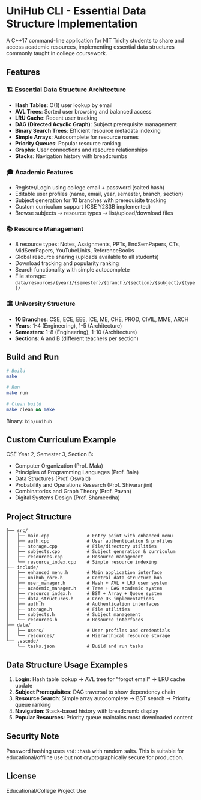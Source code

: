 # UniHub CLI - Essential Data Structure Implementation

A C++17 command-line application for NIT Trichy students to share and access academic resources, implementing essential data structures commonly taught in college coursework.

## Features

### 🏗️ **Essential Data Structure Architecture**
- **Hash Tables**: O(1) user lookup by email
- **AVL Trees**: Sorted user browsing and balanced access
- **LRU Cache**: Recent user tracking
- **DAG (Directed Acyclic Graph)**: Subject prerequisite management
- **Binary Search Trees**: Efficient resource metadata indexing
- **Simple Arrays**: Autocomplete for resource names
- **Priority Queues**: Popular resource ranking
- **Graphs**: User connections and resource relationships
- **Stacks**: Navigation history with breadcrumbs

### 🎓 **Academic Features**
- Register/Login using college email + password (salted hash)
- Editable user profiles (name, email, year, semester, branch, section)
- Subject generation for 10 branches with prerequisite tracking
- Custom curriculum support (CSE Y2S3B implemented)
- Browse subjects → resource types → list/upload/download files

### 📚 **Resource Management**
- 8 resource types: Notes, Assignments, PPTs, EndSemPapers, CTs, MidSemPapers, YouTubeLinks, ReferenceBooks
- Global resource sharing (uploads available to all students)
- Download tracking and popularity ranking
- Search functionality with simple autocomplete
- File storage: `data/resources/{year}/{semester}/{branch}/{section}/{subject}/{type}/`

### 🏛️ **University Structure**
- **10 Branches**: CSE, ECE, EEE, ICE, ME, CHE, PROD, CIVIL, MME, ARCH
- **Years**: 1-4 (Engineering), 1-5 (Architecture)
- **Semesters**: 1-8 (Engineering), 1-10 (Architecture)
- **Sections**: A and B (different teachers per section)

## Build and Run

```bash
# Build
make

# Run
make run

# Clean build
make clean && make
```

Binary: `bin/unihub`

## Custom Curriculum Example

CSE Year 2, Semester 3, Section B:
- Computer Organization (Prof. Mala)
- Principles of Programming Languages (Prof. Bala)
- Data Structures (Prof. Oswald)
- Probability and Operations Research (Prof. Shivaranjini)
- Combinatorics and Graph Theory (Prof. Pavan)
- Digital Systems Design (Prof. Shameedha)

## Project Structure

```
├── src/
│   ├── main.cpp              # Entry point with enhanced menu
│   ├── auth.cpp              # User authentication & profiles
│   ├── storage.cpp           # File/directory utilities
│   ├── subjects.cpp          # Subject generation & curriculum
│   ├── resources.cpp         # Resource management
│   └── resource_index.cpp    # Simple resource indexing
├── include/
│   ├── enhanced_menu.h       # Main application interface
│   ├── unihub_core.h         # Central data structure hub
│   ├── user_manager.h        # Hash + AVL + LRU user system
│   ├── academic_manager.h    # Tree + DAG academic system
│   ├── resource_index.h      # BST + Array + Queue system
│   ├── data_structures.h     # Core DS implementations
│   ├── auth.h                # Authentication interfaces
│   ├── storage.h             # File utilities
│   ├── subjects.h            # Subject management
│   └── resources.h           # Resource interfaces
├── data/
│   ├── users/                # User profiles and credentials
│   └── resources/            # Hierarchical resource storage
└── .vscode/
    └── tasks.json            # Build and run tasks
```

## Data Structure Usage Examples

1. **Login**: Hash table lookup → AVL tree for "forgot email" → LRU cache update
2. **Subject Prerequisites**: DAG traversal to show dependency chain
3. **Resource Search**: Simple array autocomplete → BST search → Priority queue ranking
4. **Navigation**: Stack-based history with breadcrumb display
5. **Popular Resources**: Priority queue maintains most downloaded content

## Security Note

Password hashing uses `std::hash` with random salts. This is suitable for educational/offline use but not cryptographically secure for production.

## License

Educational/College Project Use